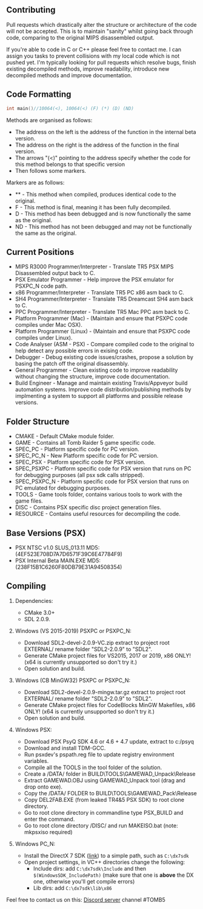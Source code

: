 ## Contributing

Pull requests which drastically alter the structure or architecture of the code will not be accepted. This is to maintain "sanity" whilst going back through code, comparing to the original MIPS disassembled output.

If you're able to code in C or C++ please feel free to contact me. I can assign you tasks to prevent collisions with my local code which is not pushed yet. I'm typically looking for pull requests which resolve bugs, finish existing decompiled methods, improve readability, introduce new decompiled methods and improve documentation.

## Code Formatting
```C
int main()//10064(<), 10064(<) (F) (*) (D) (ND)
```
Methods are organised as follows:
- The address on the left is the address of the function in the internal beta version.
- The address on the right is the address of the function in the final version.
- The arrows "(<)" pointing to the address specify whether the code for this method belongs to that specific version
- Then follows some markers.

Markers are as follows:
- ** - This method when compiled, produces identical code to the original.
- F - This method is final, meaning it has been fully decompiled.
- D - This method has been debugged and is now functionally the same as the original.
- ND - This method has not been debugged and may not be functionally the same as the original.

## Current Positions

- MIPS R3000 Programmer/Interpreter - Translate TR5 PSX MIPS Disassembled output back to C.
- PSX Emulator Programmer - Help improve the PSX emulator for PSXPC_N code path.
- x86 Programmer/Interpreter - Translate TR5 PC x86 asm back to C. 
- SH4 Programmer/Interpreter - Translate TR5 Dreamcast SH4 asm back to C. 
- PPC Programmer/Interpreter - Translate TR5 Mac PPC asm back to C. 
- Platform Programmer (Mac) - (Maintain and ensure that PSXPC code compiles under Mac OSX).
- Platform Programmer (Linux) - (Maintain and ensure that PSXPC code compiles under Linux).
- Code Analyser (ASM - PSX) - Compare compiled code to the original to help detect any possible errors in exising code.
- Debugger - Debug existing code issues/crashes, propose a solution by basing the patch off the original disassembly.
- General Programmer - Clean existing code to improve readability without changing the structure, improve code documentation.
- Build Engineer - Manage and maintain existing Travis/Appveyor build automation systems. Improve code distribution/publishing methods by implmenting a system to support all platforms and possible release versions.

## Folder Structure
- CMAKE - Default CMake module folder. 
- GAME - Contains all Tomb Raider 5 game specific code.
- SPEC_PC - Platform specific code for PC version.
- SPEC_PC_N - New Platform specific code for PC version.
- SPEC_PSX - Platform specific code for PSX version.
- SPEC_PSXPC - Platform specific code for PSX version that runs on PC for debugging purposes (all psx sdk calls stripped).
- SPEC_PSXPC_N - Platform specific code for PSX version that runs on PC emulated for debugging purposes.
- TOOLS - Game tools folder, contains various tools to work with the game files.
- DISC - Contains PSX specific disc project generation files.
- RESOURCE - Contains useful resources for decompiling the code.

## Base Versions (PSX)
- PSX NTSC v1.0 SLUS_013.11 MD5: (4EF523E708D7A7D6571F39C6E47784F9)
- PSX Internal Beta MAIN.EXE MD5: (238F15B1C6260F80DB79E31A94508354)

## Compiling
1. Dependencies:
    - CMake 3.0+
    - SDL 2.0.9.

2. Windows (VS 2015-2019) PSXPC or PSXPC_N:
    - Download SDL2-devel-2.0.9-VC.zip extract to project root EXTERNAL/ rename folder "SDL2-2.0.9" to "SDL2".
    - Generate CMake project files for VS2015, 2017 or 2019, x86 ONLY! (x64 is currently unsupported so don't try it.)
    - Open solution and build.

3. Windows (CB MinGW32) PSXPC or PSXPC_N:
    - Download SDL2-devel-2.0.9-mingw.tar.gz extract to project root EXTERNAL/ rename folder "SDL2-2.0.9" to "SDL2".
    - Generate CMake project files for CodeBlocks MinGW Makefiles, x86 ONLY! (x64 is currently unsupported so don't try it.)
    - Open solution and build.
4. Windows PSX:
    - Download PSX PsyQ SDK 4.6 or 4.6 + 4.7 update, extract to c:/psyq
    - Download and install TDM-GCC.
    - Run psxdev's pspath.reg file to update registry environment variables.
    - Compile all the TOOLS in the tool folder of the solution.
	- Create a /DATA/ folder in BUILD\TOOLS\GAMEWAD_Unpack\Release
	- Extract GAMEWAD.OBJ using GAMEWAD_Unpack tool (drag and drop onto exe).
	- Copy the /DATA/ FOLDER to BUILD\TOOLS\GAMEWAD_Pack\Release
	- Copy DEL2FAB.EXE (from leaked TR4&5 PSX SDK) to root clone directory.
    - Go to root clone directory in commandline type PSX_BUILD and enter the command.
    - Go to root clone directory /DISC/ and run MAKEISO.bat (note: mkpsxiso required)
5. Windows PC_N:
    - Install the DirectX 7 SDK ([link](https://mega.nz/#!nFgAhQpS!RIM-lDf7-3bedzYGFxYZHxsRGqg1ybKvTYka_kpFP4A)) to a simple path, such as `C:\dx7sdk`
    - Open project settings, in VC++ directories change the following:
      - Include dirs: add `C:\dx7sdk\Include` and then `$(WindowsSDK_IncludePath)` (make sure that one is **above** the DX one, otherwise you'll get compile errors)
      - Lib dirs: add `C:\dx7sdk\lib\x86`
    
Feel free to contact us on this: [Discord server](https://discord.gg/KYSx8Q7) channel #TOMB5
